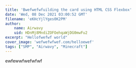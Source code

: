 ```yaml
---
title: 'Bwefwefwfuilding the card using HTML CSS Flexbox'
date: 'Wed, 08 Dec 2021 03:00:52 GMT'
filename: 'eKHcYjlYges0K2PM'
author:
    name: Airwavy
    uid: HDnMj8MndiZOFOehqaWjDG0mwFu2
excerpt: "Hellofwefwf world"
cover_image: 'wefwefwfwef.com/helloewef'
tags: ["SMP", "Airwavy", "Minecraft"]
---
```

ewfewwfwefwfwf